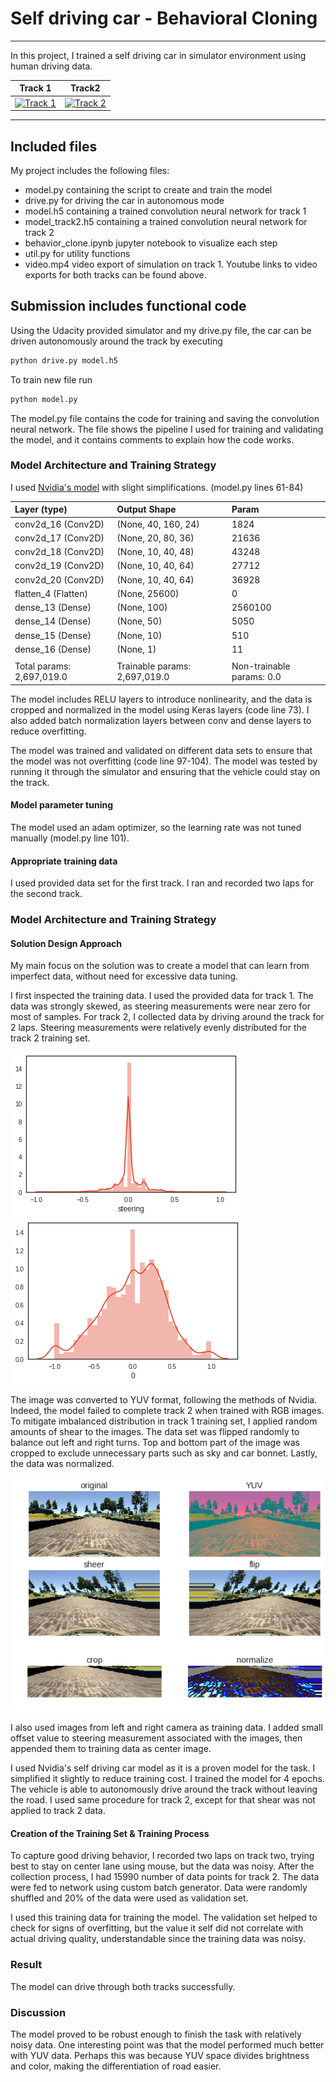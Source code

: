 # **Self driving car - Behavioral Cloning**

---

In this project, I trained a self driving car in simulator environment using human driving data.

| Track 1 | Track2 |
| :----: | :----: |
| [![Track 1](https://img.youtube.com/vi/kmcRsvL4OpE/0.jpg)](http://www.youtube.com/watch?v=kmcRsvL4OpE) | [![Track 2](https://img.youtube.com/vi/fnzufSZ4NU0/0.jpg)](http://www.youtube.com/watch?v=fnzufSZ4NU0)  |

[//]: # (Image References)

[image1]: ./figures/first_track_steer_dist.png "Distribution plot of training set for track 1"
[image2]: ./figures/second_track_steer_dist.png "Distribution plot of training set for track 2"
[image3]: ./figures/three_cams.png "Sample of three cameras"
[image4]: ./figures/preprocessing.png "Sample of preprocessing stages"

---

## Included files

My project includes the following files:
* model.py  containing the script to create and train the model
* drive.py  for driving the car in autonomous mode
* model.h5  containing a trained convolution neural network for track 1
* model_track2.h5   containing a trained convolution neural network for track 2
* behavior_clone.ipynb  jupyter notebook to visualize each step
* util.py   for utility functions
* video.mp4 video export of simulation on track 1. Youtube links to video exports for both tracks can be found above.


## Submission includes functional code
Using the Udacity provided simulator and my drive.py file, the car can be driven autonomously around the track by executing 
```sh
python drive.py model.h5
```
To train new file run
```sh
python model.py
```

The model.py file contains the code for training and saving the convolution neural network. The file shows the pipeline I used for training and validating the model, and it contains comments to explain how the code works.

### Model Architecture and Training Strategy

I used [Nvidia's model](http://devblogs.nvidia.com/parallelforall/deep-learning-self-driving-cars/) with slight simplifications.
(model.py lines 61-84)

| Layer (type)            |     Output Shape       |       Param    |
|:------|:----|:----|
| conv2d_16 (Conv2D)     |      (None, 40, 160, 24)  |     1824   |
| conv2d_17 (Conv2D)        |   (None, 20, 80, 36)    |    21636     |
| conv2d_18 (Conv2D)       |    (None, 10, 40, 48)   |     43248     |
| conv2d_19 (Conv2D)    |      (None, 10, 40, 64)   |     27712     |
| conv2d_20 (Conv2D)       |    (None, 10, 40, 64)  |     36928     |
| flatten_4 (Flatten)     |     (None, 25600)    |         0         |
| dense_13 (Dense)      |       (None, 100)      |        2560100   |
| dense_14 (Dense)       |      (None, 50)       |         5050      |
| dense_15 (Dense)       |      (None, 10)        |        510       |
| dense_16 (Dense)      |       (None, 1)       |          11        |
| | | |
| Total params: 2,697,019.0 | Trainable params: 2,697,019.0  | Non-trainable params: 0.0 |

The model includes RELU layers to introduce nonlinearity, and the data is cropped and normalized in the model using Keras layers (code line 73).
I also added batch normalization layers between conv and dense layers to reduce overfitting.

The model was trained and validated on different data sets to ensure that the model was not overfitting (code line 97-104).
The model was tested by running it through the simulator and ensuring that the vehicle could stay on the track.

#### Model parameter tuning

The model used an adam optimizer, so the learning rate was not tuned manually (model.py line 101).

#### Appropriate training data

I used provided data set for the first track. I ran and recorded two laps for the second track.

### Model Architecture and Training Strategy

#### Solution Design Approach

My main focus on the solution was to create a model that can learn from imperfect data, without need for excessive data tuning.

I first inspected the training data. I used the provided data for track 1. The data was strongly skewed, as steering measurements were near zero for most of samples. For track 2, I collected data by driving around the track for 2 laps.
Steering measurements were relatively evenly distributed for the track 2 training set.

![Dist_track1][image1]
![Dist_track2][image2]

The image was converted to YUV format, following the methods of Nvidia. Indeed, the model failed to complete track 2 when trained with RGB images. To mitigate imbalanced distribution in track 1 training set, I applied random amounts of shear to the images. The data set was flipped randomly to balance out left and right turns. Top and bottom part of the image was cropped to exclude
unnecessary parts such as sky and car bonnet. Lastly, the data was normalized.

![Preproc][image4]

I also used images from left and right camera as training data. I added small offset value to steering measurement associated with the images, then appended them to training data as center image.

I used Nvidia's self driving car model as it is a proven model for the task. I simplified it slightly to reduce training cost. I trained the model for 4 epochs.  The vehicle is able to autonomously drive around the track without leaving the road.
I used same procedure for track 2, except for that shear was not applied to track 2 data.

#### Creation of the Training Set & Training Process

To capture good driving behavior, I recorded two laps on track two, trying best to stay on center lane using mouse, but the data was noisy.
After the collection process, I had 15990 number of data points for track 2. The data were fed to network using custom batch generator.
Data were randomly shuffled and 20% of the data were used as validation set.

I used this training data for training the model. The validation set helped to check for signs of overfitting, but the value it self did not correlate with actual driving quality, understandable since the training data was noisy.

### Result
The model can drive through both tracks successfully.

### Discussion
The model proved to be robust enough to finish the task with relatively noisy data. One interesting point was that the model performed much better with YUV data. Perhaps this was because YUV space divides brightness and color, making the differentiation of road easier.